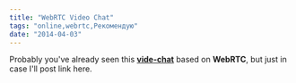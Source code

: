 ```yaml
---
title: "WebRTC Video Chat"
tags: "online,webrtc,Рекомендую"
date: "2014-04-03"
---
```


Probably you've already seen this **[vide-chat](https://apprtc.appspot.com)** based on **WebRTC**, but just in case I'll post link here.
